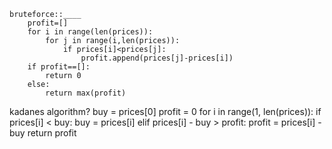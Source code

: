     bruteforce::____
        profit=[]
        for i in range(len(prices)):
            for j in range(i,len(prices)):
                if prices[i]<prices[j]:
                    profit.append(prices[j]-prices[i])
        if profit==[]:
            return 0
        else:
            return max(profit)

kadanes algorithm?
buy = prices[0]
        profit = 0
        for i in range(1, len(prices)):
            if prices[i] < buy:
                buy = prices[i]
            elif prices[i] - buy > profit:
                profit = prices[i] - buy
        return profit